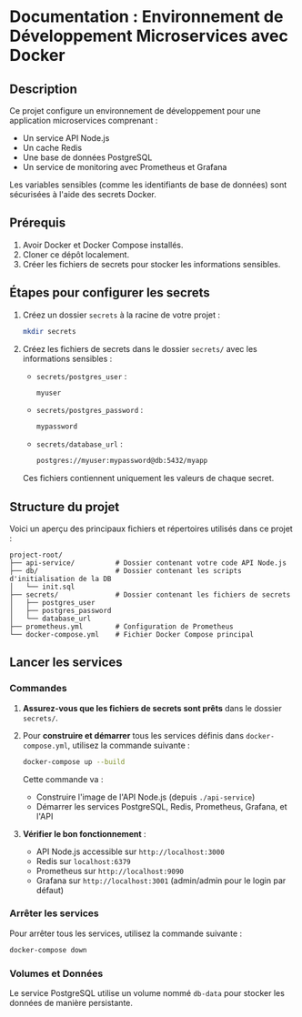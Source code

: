 
# Documentation : Environnement de Développement Microservices avec Docker

## Description

Ce projet configure un environnement de développement pour une application microservices comprenant :
- Un service API Node.js
- Un cache Redis
- Une base de données PostgreSQL
- Un service de monitoring avec Prometheus et Grafana

Les variables sensibles (comme les identifiants de base de données) sont sécurisées à l'aide des secrets Docker.

## Prérequis

1. Avoir Docker et Docker Compose installés.
2. Cloner ce dépôt localement.
3. Créer les fichiers de secrets pour stocker les informations sensibles.

## Étapes pour configurer les secrets

1. Créez un dossier `secrets` à la racine de votre projet :
   ```bash
   mkdir secrets
   ```

2. Créez les fichiers de secrets dans le dossier `secrets/` avec les informations sensibles :

   - `secrets/postgres_user` :
     ```bash
     myuser
     ```

   - `secrets/postgres_password` :
     ```bash
     mypassword
     ```

   - `secrets/database_url` :
     ```bash
     postgres://myuser:mypassword@db:5432/myapp
     ```

   Ces fichiers contiennent uniquement les valeurs de chaque secret.

## Structure du projet

Voici un aperçu des principaux fichiers et répertoires utilisés dans ce projet :

```
project-root/
├── api-service/          # Dossier contenant votre code API Node.js
├── db/                   # Dossier contenant les scripts d'initialisation de la DB
│   └── init.sql
├── secrets/              # Dossier contenant les fichiers de secrets
│   ├── postgres_user
│   ├── postgres_password
│   └── database_url
├── prometheus.yml        # Configuration de Prometheus
└── docker-compose.yml    # Fichier Docker Compose principal
```

## Lancer les services

### Commandes

1. **Assurez-vous que les fichiers de secrets sont prêts** dans le dossier `secrets/`.

2. Pour **construire et démarrer** tous les services définis dans `docker-compose.yml`, utilisez la commande suivante :

   ```bash
   docker-compose up --build
   ```

   Cette commande va :
   - Construire l'image de l'API Node.js (depuis `./api-service`)
   - Démarrer les services PostgreSQL, Redis, Prometheus, Grafana, et l'API

3. **Vérifier le bon fonctionnement** :
   - API Node.js accessible sur `http://localhost:3000`
   - Redis sur `localhost:6379`
   - Prometheus sur `http://localhost:9090`
   - Grafana sur `http://localhost:3001` (admin/admin pour le login par défaut)

### Arrêter les services

Pour arrêter tous les services, utilisez la commande suivante :

```bash
docker-compose down
```

### Volumes et Données

Le service PostgreSQL utilise un volume nommé `db-data` pour stocker les données de manière persistante.
